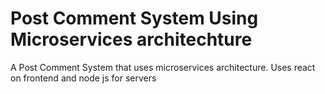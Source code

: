 # Post Comment System Using Microservices architechture

A Post Comment System that uses microservices architecture. Uses react on frontend and node js for servers
